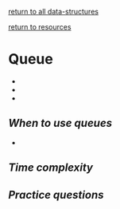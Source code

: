 ---
---
[return to all data-structures](data-structures)

[return to resources](resources)

# Queue

*   

*   

*   


## *When to use queues*
*   

## *Time complexity*


## *Practice questions*

